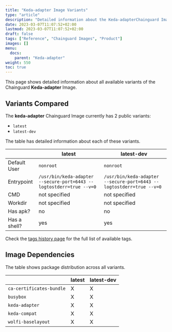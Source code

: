```yaml
---
title: "Keda-adapter Image Variants"
type: "article"
description: "Detailed information about the Keda-adapterChainguard Image variants"
date: 2023-03-07T11:07:52+02:00
lastmod: 2023-03-07T11:07:52+02:00
draft: false
tags: ["Reference", "Chainguard Images", "Product"]
images: []
menu:
  docs:
    parent: "Keda-adapter"
weight: 550
toc: true
---
```


This page shows detailed information about all available variants of the Chainguard **Keda-adapter** Image.

## Variants Compared
The **keda-adapter** Chainguard Image currently has 2 public variants: 

- `latest`
- `latest-dev`

The table has detailed information about each of these variants.

|              | latest                                                              | latest-dev                                                          |
|--------------|---------------------------------------------------------------------|---------------------------------------------------------------------|
| Default User | `nonroot`                                                           | `nonroot`                                                           |
| Entrypoint   | `/usr/bin/keda-adapter --secure-port=6443 --logtostderr=true --v=0` | `/usr/bin/keda-adapter --secure-port=6443 --logtostderr=true --v=0` |
| CMD          | not specified                                                       | not specified                                                       |
| Workdir      | not specified                                                       | not specified                                                       |
| Has apk?     | no                                                                  | no                                                                  |
| Has a shell? | yes                                                                 | yes                                                                 |

Check the [tags history page](/chainguard/chainguard-images/reference/keda-adapter/tags_history/) for the full list of available tags.
## Image Dependencies
The table shows package distribution across all variants.

|                          | latest | latest-dev |
|--------------------------|--------|------------|
| `ca-certificates-bundle` | X      | X          |
| `busybox`                | X      | X          |
| `keda-adapter`           | X      | X          |
| `keda-compat`            | X      | X          |
| `wolfi-baselayout`       | X      | X          |
